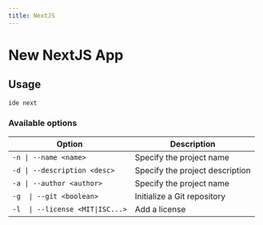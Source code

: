 ```yaml
---
title: NextJS
---
```


# New NextJS App <Badge type="tip" text="^14.0.3" />

## Usage

```bash
ide next
```

### Available options

| Option                       | Description                     |
| ---------------------------- | ------------------------------- |
| `-n \| --name <name>`        | Specify the project name        |
| `-d \| --description <desc>` | Specify the project description |
| `-a \| --author <author>`    | Specify the project name        |
| `-g  \| --git <boolean>`     | Initialize a Git repository     |
| `-l  \| --license <MIT\|ISC...>`         | Add a license                   |
